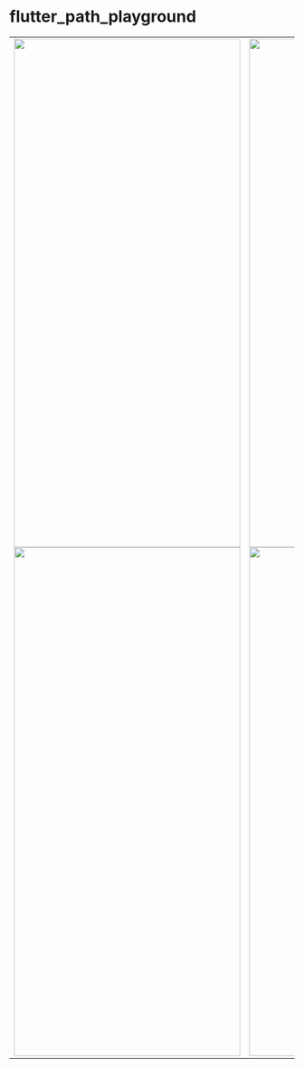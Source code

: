 # flutter_path_playground

<div style="text-align: center"><table><tr>
<td style="text-align: center">
    <img src="https://file.io/XiP7dDieOmbo" width="400" height="900"/>
    <img src="https://file.io/M2xuw0qkEYqw" width="400" height="900"/>
</td>
<td style="text-align: center">
    <img src="https://file.io/od27wucJxqR2" width="400" height="900"/>
    <img src="https://file.io/tBLVQmuiKrDs" width="400" height="900"/>
</td>
</tr></table></div>